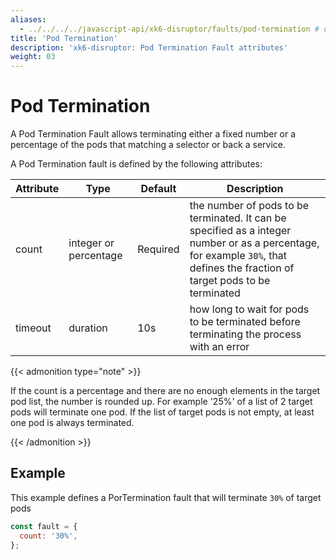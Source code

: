 ```yaml
---
aliases:
  - ../../../../javascript-api/xk6-disruptor/faults/pod-termination # docs/k6/<K6_VERSION>/javascript-api/xk6-disruptor/faults/pod-termination
title: 'Pod Termination'
description: 'xk6-disruptor: Pod Termination Fault attributes'
weight: 03
---
```


# Pod Termination

A Pod Termination Fault allows terminating either a fixed number or a percentage of the pods that matching a selector or back a service.

A Pod Termination fault is defined by the following attributes:

| Attribute | Type                  | Default  | Description                                                                                                                                                                   |
| --------- | --------------------- | -------- | ----------------------------------------------------------------------------------------------------------------------------------------------------------------------------- |
| count     | integer or percentage | Required | the number of pods to be terminated. It can be specified as a integer number or as a percentage, for example `30%`, that defines the fraction of target pods to be terminated |
| timeout   | duration              | 10s      | how long to wait for pods to be terminated before terminating the process with an error

{{< admonition type="note" >}}

If the count is a percentage and there are no enough elements in the target pod list, the number is rounded up.
For example '25%' of a list of 2 target pods will terminate one pod.
If the list of target pods is not empty, at least one pod is always terminated.

{{< /admonition >}}

## Example

This example defines a PorTermination fault that will terminate `30%` of target pods

```javascript
const fault = {
  count: '30%',
};
```
